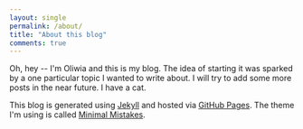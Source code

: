 ```yaml
---
layout: single
permalink: /about/
title: "About this blog"
comments: true
---
```

Oh, hey -- I'm Oliwia and this is my blog. The idea of starting it was sparked by a one particular topic I wanted to write about. I will try to add some more posts in the near future. I have a cat.


This blog is generated using [Jekyll](https://jekyllrb.com/) and hosted via [GitHub Pages](https://pages.github.com/). The theme I'm using is called [Minimal Mistakes](https://mmistakes.github.io/minimal-mistakes/).
